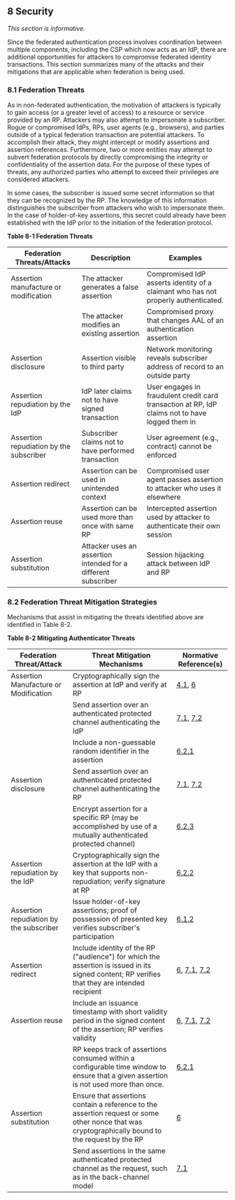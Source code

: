 <a name="security"></a>

## 8 Security

*This section is informative.*

Since the federated authentication process involves coordination between multiple components, including the CSP which now acts as an IdP, there are additional opportunities for attackers to compromise federated identity transactions. This section summarizes many of the attacks and their mitigations that are applicable when federation is being used.

### 8.1 Federation Threats

As in non-federated authentication, the motivation of attackers is typically to gain access (or a greater level of access) to a resource or service provided by an RP. Attackers may also attempt to impersonate a subscriber. Rogue or compromised IdPs, RPs, user agents (e.g., browsers), and parties outside of a typical federation transaction are potential attackers. To accomplish their attack, they might intercept or modify assertions and assertion references. Furthermore, two or more entities may attempt to subvert federation protocols by directly compromising the integrity or confidentiality of the assertion data. For the purpose of these types of threats, any authorized parties who attempt to exceed their privileges are considered attackers.

In some cases, the subscriber is issued some secret information so that they can be recognized by the RP. The knowledge of this information distinguishes the subscriber from attackers who wish to impersonate them. In the case of holder-of-key assertions, this secret could already have been established with the IdP prior to the initiation of the federation protocol.

<div class="text-center" markdown="1">

**Table 8-1 Federation Threats**

</div>

| **Federation Threats/Attacks**  | **Description**  | **Examples** |
|---------------------------------|------------------|--------------|
| Assertion manufacture or modification | The attacker generates a false assertion | Compromised IdP asserts identity of a claimant who has not properly authenticated. |
| | The attacker modifies an existing assertion | Compromised proxy that changes AAL of an authentication assertion |
| Assertion disclosure | Assertion visible to third party | Network monitoring reveals subscriber address of record to an outside party |
| Assertion repudiation by the IdP | IdP later claims not to have signed transaction | User engages in fraudulent credit card transaction at RP, IdP claims not to have logged them in |
| Assertion repudiation by the subscriber | Subscriber claims not to have performed transaction | User agreement (e.g., contract) cannot be enforced |
| Assertion redirect | Assertion can be used in unintended context | Compromised user agent passes assertion to attacker who uses it elsewhere |
| Assertion reuse | Assertion can be used more than once with same RP | Intercepted assertion used by attacker to authenticate their own session |
| Assertion substitution | Attacker uses an assertion intended for a different subscriber | Session hijacking attack between IdP and RP |

### 8.2 Federation Threat Mitigation Strategies

Mechanisms that assist in mitigating the threats identified above are identified in Table 8-2.

<div class="text-center" markdown="1">

**Table 8-2 Mitigating Authenticator Threats**

</div>

| **Federation Threat/Attack** | **Threat Mitigation Mechanisms** | **Normative Reference(s)** |
|------------------------------|----------------------------------|---|
| Assertion Manufacture or Modification | Cryptographically sign the assertion at IdP and verify at RP | [4.1](#key-mgmt), [6](#assertions) |
| | Send assertion over an authenticated protected channel authenticating the IdP | [7.1](#back-channel), [7.2](#front-channel) |
| | Include a non-guessable random identifier in the assertion | [6.2.1](#assertion-id) |
| Assertion disclosure | Send assertion over an authenticated protected channel authenticating the RP | [7.1](#back-channel), [7.2](#front-channel) |
| | Encrypt assertion for a specific RP (may be accomplished by use of a mutually authenticated protected channel) | [6.2.3](#encrypted-assertion) | [6.2.3] |
| Assertion repudiation by the IdP | Cryptographically sign the assertion at the IdP with a key that supports non-repudiation; verify signature at RP | [6.2.2](#signed-assertion) |
| Assertion repudiation by the subscriber | Issue holder-of-key assertions; proof of possession of presented key verifies subscriber's participation | [6.1.2](#holderofkey) |
| Assertion redirect | Include identity of the RP ("audience") for which the assertion is issued in its signed content; RP verifies that they are intended recipient | [6](#assertions), [7.1](#back-channel), [7.2](#front-channel) |
| Assertion reuse | Include an issuance timestamp with short validity period in the signed content of the assertion; RP verifies validity | [6](#assertions), [7.1](#back-channel), [7.2](#front-channel) |
| | RP keeps track of assertions consumed within a configurable time window to ensure that a given assertion is not used more than once. | [6.2.1](#assertion-id) |
| Assertion substitution | Ensure that assertions contain a reference to the assertion request or some other nonce that was cryptographically bound to the request by the RP | [6](#assertions) |
| | Send assertions in the same authenticated protected channel as the request, such as in the back-channel model |[7.1](#back-channel)|


